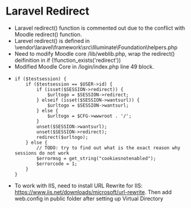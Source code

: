 # Laravel Redirect

-   Laravel redirect() function is commented out due to the conflict with Moodle redirect() function.
-   Larevel redirect() is defined in \vendor\laravel\framework\src\Illuminate\Foundation\helpers.php
-   Need to modify Moodle core /lib/weblib.php, wrap the redirect() deifinition in if (!function_exists('redirect'))
-   Modified Moodle Core in /login/index.php line 49 block.
-   ```
    if ($testsession) {
        if ($testsession == $USER->id) {
            if (isset($SESSION->redirect)) {
                $urltogo = $SESSION->redirect;
            } elseif (isset($SESSION->wantsurl)) {
                $urltogo = $SESSION->wantsurl;
            } else {
                $urltogo = $CFG->wwwroot . '/';
            }
            unset($SESSION->wantsurl);
            unset($SESSION->redirect);
            redirect($urltogo);
        } else {
            // TODO: try to find out what is the exact reason why sessions do not work
            $errormsg = get_string("cookiesnotenabled");
            $errorcode = 1;
        }
    }
    ```
-   To work with IIS, need to install URL Rewrite for IIS: https://www.iis.net/downloads/microsoft/url-rewrite. Then add web.config in public folder after setting up Virtual Directory
